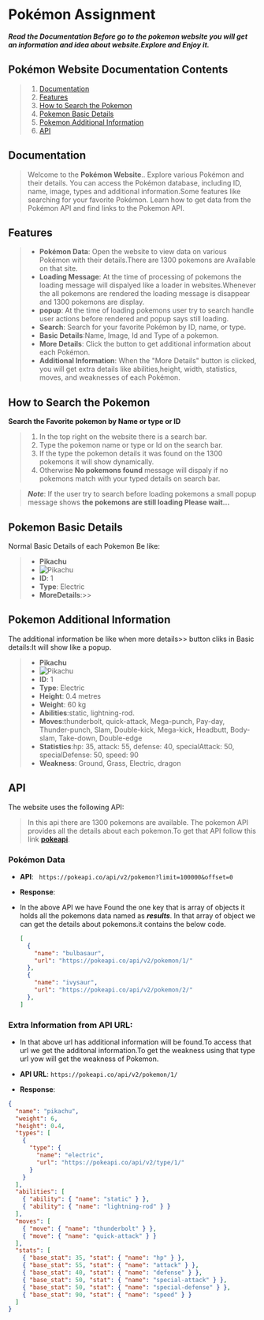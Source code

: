 # Pokémon Assignment

***Read the Documentation Before go to the pokemon website you will get an information and idea about website.Explore and Enjoy it.***

## Pokémon Website Documentation Contents
>1. [Documentation](#documentation)
>2. [Features](#features)
>3. [How to Search the Pokemon](#how-to-search-the-pokemon)
>4. [Pokemon Basic Details](#pokemon-basic-details)
>5. [Pokemon Additional Information](#pokemon-additional-information)
>6. [API](#api)

## Documentation

>Welcome to the **Pokémon Website**.. Explore various Pokémon and their details. You can access the Pokémon database, including ID, name, image, types and additional information.Some features like searching for your favorite Pokémon. Learn how to get data from the Pokémon API and find links to the Pokemon API.

## Features

>- **Pokémon Data**: Open the website to view data on various Pokémon with their details.There are 1300 pokemons are Available on that site.
>- **Loading Message**: At the time of processing of pokemons the loading message will dispalyed like a loader in websites.Whenever the all pokemons are rendered the loading message is disappear and 1300 pokemons are display.
>- **popup**: At the time of loading pokemons user try to search handle user actions before rendered and popup says still loading.
>- **Search**: Search for your favorite Pokémon by ID, name, or type.
>- **Basic Details**:Name, Image, Id and Type of a pokemon.
>- **More Details**: Click the button to get additional information about each Pokémon.
>- **Additional Information**: When the "More Details" button is clicked, you will get extra details like abilities,height, width, statistics, moves, and weaknesses of each Pokémon.

## How to Search the Pokemon
**Search the Favorite pokemon by Name or type or ID**

>1. In the top right on the website there is a search bar.
>2. Type the pokemon name or type or Id on the search bar.
>3. If the type the pokemon details it was found on the 1300 pokemons it will show dynamically.
>4. Otherwise **No pokemons found** message will dispaly if no pokemons match with your typed details on search bar.

>***Note***: If the user try to search before loading pokemons a small popup message shows **the pokemons are still loading Please wait...**

## Pokemon Basic Details

Normal Basic Details of each Pokemon Be like:
>- **Pikachu**
>- ![Pikachu](/src/images/download1.png)
>- **ID**: 1
>- **Type**: Electric
>- **MoreDetails**:>>

## Pokemon Additional Information

The additional information be like when more details>> button cliks in Basic details:It will show like a popup.
>- **Pikachu**
>- ![Pikachu](/src/images/download1.png)
>- **ID**: 1
>- **Type**: Electric
>- **Height**: 0.4 metres
>- **Weight**: 60 kg
>- **Abilities**:static, lightning-rod.
>- **Moves**:thunderbolt, quick-attack, Mega-punch, Pay-day, Thunder-punch, Slam, Double-kick, Mega-kick, Headbutt, Body-slam, Take-down, Double-edge
>- **Statistics**:hp: 35, attack: 55, defense: 40, specialAttack: 50, specialDefense: 50, speed: 90
>- **Weakness**: Ground, Grass, Electric, dragon

## API

The website uses the following API:
>In this api there are 1300 pokemons are available. The pokemon API provides all the details about each pokemon.To get that API follow this link **[pokeapi]( https://pokeapi.co/api/v2/pokemon?limit=100000&offset=0)**.


### Pokémon Data

- **API**: ` https://pokeapi.co/api/v2/pokemon?limit=100000&offset=0`
- **Response**:
- In the above API we have Found the one key that is  array of objects it holds all the pokemons data named as ***results***. In that array of object we can get the details about pokemons.it contains the below code.

  ```json
  [
    {
      "name": "bulbasaur",
      "url": "https://pokeapi.co/api/v2/pokemon/1/"
    },
    {
      "name": "ivysaur",
      "url": "https://pokeapi.co/api/v2/pokemon/2/"
    },
  ]


### Extra Information from API URL:
- In that above url has additional information will be found.To access that url we get the additonal information.To get the weakness using that type url yow will get the weakness of Pokemon.

- **API URL**: `https://pokeapi.co/api/v2/pokemon/1/`
- **Response**:

```json
{
  "name": "pikachu",
  "weight": 6,
  "height": 0.4,
  "types": [
    {
      "type": {
        "name": "electric",
        "url": "https://pokeapi.co/api/v2/type/1/"
      }
    }
  ],
  "abilities": [
    { "ability": { "name": "static" } },
    { "ability": { "name": "lightning-rod" } }
  ],
  "moves": [
    { "move": { "name": "thunderbolt" } },
    { "move": { "name": "quick-attack" } }
  ],
  "stats": [
    { "base_stat": 35, "stat": { "name": "hp" } },
    { "base_stat": 55, "stat": { "name": "attack" } },
    { "base_stat": 40, "stat": { "name": "defense" } },
    { "base_stat": 50, "stat": { "name": "special-attack" } },
    { "base_stat": 50, "stat": { "name": "special-defense" } },
    { "base_stat": 90, "stat": { "name": "speed" } }
  ]
}

